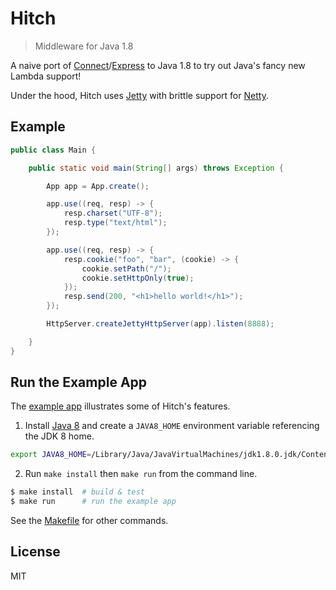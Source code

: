 # Hitch

> Middleware for Java 1.8

A naive port of [Connect](http://www.senchalabs.org/connect)/[Express](http://expressjs.com) to Java 1.8 to try out Java's fancy new Lambda support!

Under the hood, Hitch uses [Jetty](http://www.eclipse.org/jetty) with brittle support for [Netty](http://netty.io).

## Example

```java
public class Main {

    public static void main(String[] args) throws Exception {

        App app = App.create();

        app.use((req, resp) -> {
            resp.charset("UTF-8");
            resp.type("text/html");
        });

        app.use((req, resp) -> {
            resp.cookie("foo", "bar", (cookie) -> {
                cookie.setPath("/");
                cookie.setHttpOnly(true);
            });
            resp.send(200, "<h1>hello world!</h1>");
        });

        HttpServer.createJettyHttpServer(app).listen(8888);

    }
}
```

## Run the Example App

The [example app](https://github.com/wmluke/hitch/blob/master/examples/src/java/JettyApp.java) illustrates some of Hitch's features.

1. Install [Java 8](https://jdk8.java.net) and create a `JAVA8_HOME` environment variable referencing the JDK 8 home.

```bash
export JAVA8_HOME=/Library/Java/JavaVirtualMachines/jdk1.8.0.jdk/Contents/Home
```

2. Run `make install` then `make run` from the command line.

```bash
$ make install  # build & test
$ make run      # run the example app
```

See the [Makefile](https://github.com/wmluke/hitch/blob/master/Makefile) for other commands.

## License
MIT
